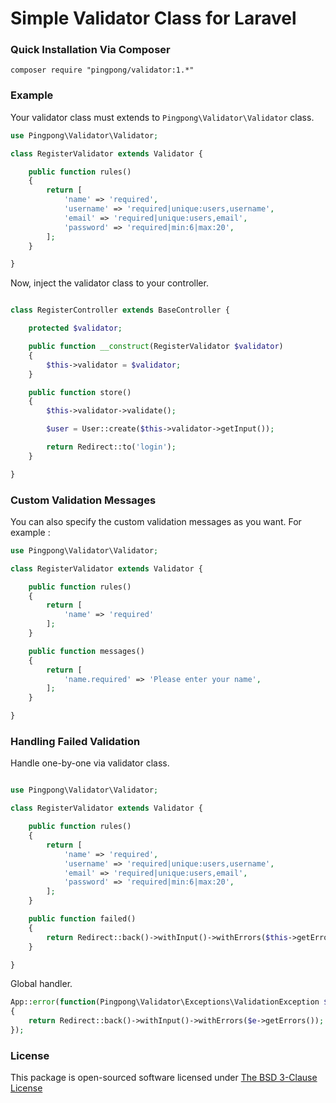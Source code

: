 Simple Validator Class for Laravel
=========

### Quick Installation Via Composer

```
composer require "pingpong/validator:1.*"
```

### Example

Your validator class must extends to `Pingpong\Validator\Validator` class.

```php
use Pingpong\Validator\Validator;

class RegisterValidator extends Validator {

    public function rules()
    {
        return [
            'name' => 'required',
            'username' => 'required|unique:users,username',
            'email' => 'required|unique:users,email',
            'password' => 'required|min:6|max:20',
        ];
    }

}
```

Now, inject the validator class to your controller.

```php

class RegisterController extends BaseController {

    protected $validator;

    public function __construct(RegisterValidator $validator)
    {
        $this->validator = $validator;
    }

    public function store()
    {
        $this->validator->validate();

        $user = User::create($this->validator->getInput());

        return Redirect::to('login');
    }

}

```

### Custom Validation Messages

You can also specify the custom validation messages as you want. For example :

```php
use Pingpong\Validator\Validator;

class RegisterValidator extends Validator {

    public function rules()
    {
        return [
            'name' => 'required'
        ];
    }

    public function messages()
    {
        return [
            'name.required' => 'Please enter your name',
        ];
    }

}
```

### Handling Failed Validation

Handle one-by-one via validator class.
```php

use Pingpong\Validator\Validator;

class RegisterValidator extends Validator {

    public function rules()
    {
        return [
            'name' => 'required',
            'username' => 'required|unique:users,username',
            'email' => 'required|unique:users,email',
            'password' => 'required|min:6|max:20',
        ];
    }

    public function failed()
    {
        return Redirect::back()->withInput()->withErrors($this->getErrors());
    }

}
```

Global handler.

```php
App::error(function(Pingpong\Validator\Exceptions\ValidationException $e)
{
    return Redirect::back()->withInput()->withErrors($e->getErrors());
});
```

### License

This package is open-sourced software licensed under [The BSD 3-Clause License](http://opensource.org/licenses/BSD-3-Clause)